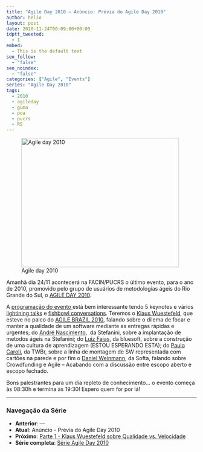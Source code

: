 ```yaml
---
title: "Agile Day 2010 – Anúncio: Prévia do Agile Day 2010"
author: helio
layout: post
date: 2010-11-24T00:09:00+00:00
idptt_tweeted:
  - 1
embed:
  - This is the default text
seo_follow:
  - "false"
seo_noindex:
  - "false"
categories: ["Agile", "Events"]
series: "Agile Day 2010"
tags:
  - 2010
  - agileday
  - guma
  - poa
  - pucrs
  - RS
---
```


<figure id="attachment_217" style="width: 417px" class="wp-caption aligncenter">
<img class="size-full wp-image-217" src="/uploads/2010/11/agileday2010.jpg" alt="Agile day 2010" width="417" height="342" srcset="/uploads/2010/11/agileday2010.jpg 417w, /uploads/2010/11/agileday2010-300x246.jpg 300w" sizes="(max-width: 417px) 100vw, 417px" />
<figcaption class="wp-caption-text">Agile day 2010</figcaption>
</figure>
Amanhã dia 24/11 acontecerá na FACIN/PUCRS o último evento, para o ano de 2010, promovido pelo grupo de usuários de metodologias ágeis do Rio Grande do Sul, o <a title="AGILEDAY 2010" href="http://sites.google.com/site/agileday2010/" target="_blank">AGILE DAY 2010</a>.

A <a title="Programação" href="http://sites.google.com/site/agileday2010/Home/programacao" target="_self">programação do evento </a>está bem interessante tendo 5 keynotes e vários <a title="Lightining talk" href="http://en.wikipedia.org/wiki/Lightning_Talk" target="_blank">lightining talks</a> e <a title="Fishbowl conversation" href="http://en.wikipedia.org/wiki/Fishbowl_(conversation)" target="_self">fishbowl conversations</a>. Teremos o <a title="Klaus" href="http://twitter.com/klauswuestefeld" target="_blank">Klaus Wuestefeld</a>, que esteve no palco do <a title="AGILE BRAZIL2010" href="http://www.agilebrazil.com/2010/pt/index.html" target="_blank">AGILE BRAZIL 2010</a>, falando sobre o dilema de focar e manter a qualidade de um software mediante as entregas rápidas e urgentes; do <a title="André Nascimento" href="http://twitter.com/alnascimento" target="_blank">André Nascimento</a>,  da Stefanini, sobre a implantação de metodos ágeis na Stefanini; do <a title="Luiz Faias" href="http://twitter.com/luizfaias" target="_blank">Luiz Faias</a>, da bluesoft, sobre a construção de uma cultura de aprendizagem (ESTOU ESPERANDO ESTA); do <a title="Paulo Caroli" href="http://twitter.com/paulocaroli" target="_blank">Paulo Caroli</a>, da TWBr, sobre a linha de montagem de SW representada com cartões na parede e por fim o <a title="DAniel Weinmann" href="http://twitter.com/danielweinmann" target="_blank">Daniel Weinmann</a>, da Softa, falando sobre Crowdfunding e Agile &#8211; Acabando com a discussão entre escopo aberto e escopo fechado.

Bons palestrantes para um dia repleto de conhecimento… o evento começa às 08:30h e termina às 19:30! Espero quem for por lá!

---

### **Navegação da Série**

- **Anterior**: —
- **Atual**: Anúncio - Prévia do Agile Day 2010
- **Próximo**: [Parte 1 - Klaus Wuestefeld sobre Qualidade vs. Velocidade](../2010-11-24-agile-day-2010-klaus-wuestefeld/)
- **Série completa**: [Série Agile Day 2010](/pt/series/agile-day-2010/)
